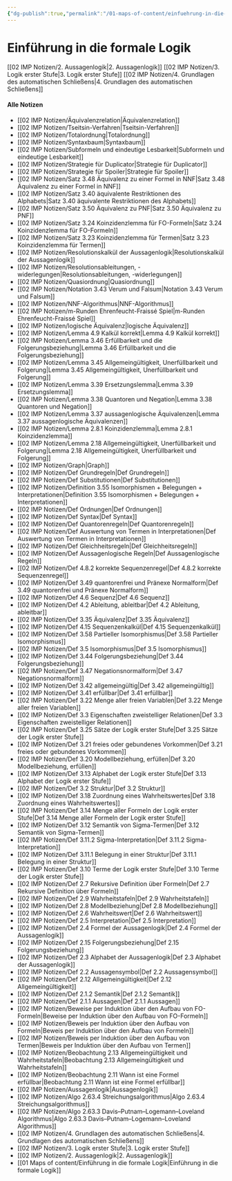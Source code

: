```yaml
---
{"dg-publish":true,"permalink":"/01-maps-of-content/einfuehrung-in-die-formale-logik/"}
---
```


# Einführung in die formale Logik
[[02 IMP Notizen/2. Aussagenlogik\|2. Aussagenlogik]]
[[02 IMP Notizen/3. Logik erster Stufe\|3. Logik erster Stufe]]
[[02 IMP Notizen/4. Grundlagen des automatischen Schließens\|4. Grundlagen des automatischen Schließens]]

#### Alle Notizen
- [[02 IMP Notizen/Äquivalenzrelation\|Äquivalenzrelation]]
- [[02 IMP Notizen/Tseitsin-Verfahren\|Tseitsin-Verfahren]]
- [[02 IMP Notizen/Totalordnung\|Totalordnung]]
- [[02 IMP Notizen/Syntaxbaum\|Syntaxbaum]]
- [[02 IMP Notizen/Subformeln und eindeutige Lesbarkeit\|Subformeln und eindeutige Lesbarkeit]]
- [[02 IMP Notizen/Strategie für Duplicator\|Strategie für Duplicator]]
- [[02 IMP Notizen/Strategie für Spoiler\|Strategie für Spoiler]]
- [[02 IMP Notizen/Satz 3.48 Äquivalenz zu einer Formel in NNF\|Satz 3.48 Äquivalenz zu einer Formel in NNF]]
- [[02 IMP Notizen/Satz 3.40 äquivalente Restriktionen des Alphabets\|Satz 3.40 äquivalente Restriktionen des Alphabets]]
- [[02 IMP Notizen/Satz 3.50 Äquivalenz zu PNF\|Satz 3.50 Äquivalenz zu PNF]]
- [[02 IMP Notizen/Satz 3.24 Koinzidenzlemma für FO-Formeln\|Satz 3.24 Koinzidenzlemma für FO-Formeln]]
- [[02 IMP Notizen/Satz 3.23 Koinzidenzlemma für Termen\|Satz 3.23 Koinzidenzlemma für Termen]]
- [[02 IMP Notizen/Resolutionskalkül der Aussagenlogik\|Resolutionskalkül der Aussagenlogik]]
- [[02 IMP Notizen/Resolutionsableitungen, -widerlegungen\|Resolutionsableitungen, -widerlegungen]]
- [[02 IMP Notizen/Quasiordnung\|Quasiordnung]]
- [[02 IMP Notizen/Notation 3.43 Verum und Falsum\|Notation 3.43 Verum und Falsum]]
- [[02 IMP Notizen/NNF-Algorithmus\|NNF-Algorithmus]]
- [[02 IMP Notizen/m-Runden Ehrenfeucht-Fraissé Spiel\|m-Runden Ehrenfeucht-Fraissé Spiel]]
- [[02 IMP Notizen/logische Äquivalenz\|logische Äquivalenz]]
- [[02 IMP Notizen/Lemma 4.9 Kalkül korrekt\|Lemma 4.9 Kalkül korrekt]]
- [[02 IMP Notizen/Lemma 3.46 Erfüllbarkeit und die Folgerungsbeziehung\|Lemma 3.46 Erfüllbarkeit und die Folgerungsbeziehung]]
- [[02 IMP Notizen/Lemma 3.45 Allgemeingültigkeit, Unerfüllbarkeit und Folgerung\|Lemma 3.45 Allgemeingültigkeit, Unerfüllbarkeit und Folgerung]]
- [[02 IMP Notizen/Lemma 3.39 Ersetzungslemma\|Lemma 3.39 Ersetzungslemma]]
- [[02 IMP Notizen/Lemma 3.38 Quantoren und Negation\|Lemma 3.38 Quantoren und Negation]]
- [[02 IMP Notizen/Lemma 3.37 aussagenlogische Äquivalenzen\|Lemma 3.37 aussagenlogische Äquivalenzen]]
- [[02 IMP Notizen/Lemma 2.8.1 Koinzidenzlemma\|Lemma 2.8.1 Koinzidenzlemma]]
- [[02 IMP Notizen/Lemma 2.18 Allgemeingültigkeit, Unerfüllbarkeit und Folgerung\|Lemma 2.18 Allgemeingültigkeit, Unerfüllbarkeit und Folgerung]]
- [[02 IMP Notizen/Graph\|Graph]]
- [[02 IMP Notizen/Def Grundregeln\|Def Grundregeln]]
- [[02 IMP Notizen/Def Substitutionen\|Def Substitutionen]]
- [[02 IMP Notizen/Definition 3.55 Isomorphismen + Belegungen + Interpretationen\|Definition 3.55 Isomorphismen + Belegungen + Interpretationen]]
- [[02 IMP Notizen/Def Ordnungen\|Def Ordnungen]]
- [[02 IMP Notizen/Def Syntax\|Def Syntax]]
- [[02 IMP Notizen/Def Quantorenregeln\|Def Quantorenregeln]]
- [[02 IMP Notizen/Def Auswertung von Termen in Interpretationen\|Def Auswertung von Termen in Interpretationen]]
- [[02 IMP Notizen/Def Gleichheitsregeln\|Def Gleichheitsregeln]]
- [[02 IMP Notizen/Def Aussagenlogische Regeln\|Def Aussagenlogische Regeln]]
- [[02 IMP Notizen/Def 4.8.2 korrekte Sequenzenregel\|Def 4.8.2 korrekte Sequenzenregel]]
- [[02 IMP Notizen/Def 3.49 quantorenfrei und Pränexe Normalform\|Def 3.49 quantorenfrei und Pränexe Normalform]]
- [[02 IMP Notizen/Def 4.6 Sequenz\|Def 4.6 Sequenz]]
- [[02 IMP Notizen/Def 4.2 Ableitung, ableitbar\|Def 4.2 Ableitung, ableitbar]]
- [[02 IMP Notizen/Def 3.35 Äquivalenz\|Def 3.35 Äquivalenz]]
- [[02 IMP Notizen/Def 4.15 Sequenzenkalkül\|Def 4.15 Sequenzenkalkül]]
- [[02 IMP Notizen/Def 3.58 Partieller Isomorphismus\|Def 3.58 Partieller Isomorphismus]]
- [[02 IMP Notizen/Def 3.5 Isomorphismus\|Def 3.5 Isomorphismus]]
- [[02 IMP Notizen/Def 3.44 Folgerungsbeziehung\|Def 3.44 Folgerungsbeziehung]]
- [[02 IMP Notizen/Def 3.47 Negationsnormalform\|Def 3.47 Negationsnormalform]]
- [[02 IMP Notizen/Def 3.42 allgemeingültig\|Def 3.42 allgemeingültig]]
- [[02 IMP Notizen/Def 3.41 erfüllbar\|Def 3.41 erfüllbar]]
- [[02 IMP Notizen/Def 3.22 Menge aller freien Variablen\|Def 3.22 Menge aller freien Variablen]]
- [[02 IMP Notizen/Def 3.3 Eigenschaften zweistelliger Relationen\|Def 3.3 Eigenschaften zweistelliger Relationen]]
- [[02 IMP Notizen/Def 3.25 Sätze der Logik erster Stufe\|Def 3.25 Sätze der Logik erster Stufe]]
- [[02 IMP Notizen/Def 3.21 freies oder gebundenes Vorkommen\|Def 3.21 freies oder gebundenes Vorkommen]]
- [[02 IMP Notizen/Def 3.20 Modellbeziehung, erfüllen\|Def 3.20 Modellbeziehung, erfüllen]]
- [[02 IMP Notizen/Def 3.13 Alphabet der Logik erster Stufe\|Def 3.13 Alphabet der Logik erster Stufe]]
- [[02 IMP Notizen/Def 3.2 Struktur\|Def 3.2 Struktur]]
- [[02 IMP Notizen/Def 3.18 Zuordnung eines Wahrheitswertes\|Def 3.18 Zuordnung eines Wahrheitswertes]]
- [[02 IMP Notizen/Def 3.14 Menge aller Formeln der Logik erster Stufe\|Def 3.14 Menge aller Formeln der Logik erster Stufe]]
- [[02 IMP Notizen/Def 3.12 Semantik von Sigma-Termen\|Def 3.12 Semantik von Sigma-Termen]]
- [[02 IMP Notizen/Def 3.11.2 Sigma-Interpretation\|Def 3.11.2 Sigma-Interpretation]]
- [[02 IMP Notizen/Def 3.11.1 Belegung in einer Struktur\|Def 3.11.1 Belegung in einer Struktur]]
- [[02 IMP Notizen/Def 3.10 Terme der Logik erster Stufe\|Def 3.10 Terme der Logik erster Stufe]]
- [[02 IMP Notizen/Def 2.7 Rekursive Definition über Formeln\|Def 2.7 Rekursive Definition über Formeln]]
- [[02 IMP Notizen/Def 2.9 Wahrheitstafeln\|Def 2.9 Wahrheitstafeln]]
- [[02 IMP Notizen/Def 2.8 Modellbeziehung\|Def 2.8 Modellbeziehung]]
- [[02 IMP Notizen/Def 2.6 Wahrheitswert\|Def 2.6 Wahrheitswert]]
- [[02 IMP Notizen/Def 2.5 Interpretation\|Def 2.5 Interpretation]]
- [[02 IMP Notizen/Def 2.4 Formel der Aussagenlogik\|Def 2.4 Formel der Aussagenlogik]]
- [[02 IMP Notizen/Def 2.15 Folgerungsbeziehung\|Def 2.15 Folgerungsbeziehung]]
- [[02 IMP Notizen/Def 2.3 Alphabet der Aussagenlogik\|Def 2.3 Alphabet der Aussagenlogik]]
- [[02 IMP Notizen/Def 2.2 Aussagensymbol\|Def 2.2 Aussagensymbol]]
- [[02 IMP Notizen/Def 2.12 Allgemeingültigkeit\|Def 2.12 Allgemeingültigkeit]]
- [[02 IMP Notizen/Def 2.1.2 Semantik\|Def 2.1.2 Semantik]]
- [[02 IMP Notizen/Def 2.1.1 Aussagen\|Def 2.1.1 Aussagen]]
- [[02 IMP Notizen/Beweise per Induktion über den Aufbau von FO-Formeln\|Beweise per Induktion über den Aufbau von FO-Formeln]]
- [[02 IMP Notizen/Beweis per Induktion über den Aufbau von Formeln\|Beweis per Induktion über den Aufbau von Formeln]]
- [[02 IMP Notizen/Beweis per Induktion über den Aufbau von Termen\|Beweis per Induktion über den Aufbau von Termen]]
- [[02 IMP Notizen/Beobachtung 2.13 Allgemeingültigkeit und Wahrheitstafeln\|Beobachtung 2.13 Allgemeingültigkeit und Wahrheitstafeln]]
- [[02 IMP Notizen/Beobachtung 2.11 Wann ist eine Formel erfüllbar\|Beobachtung 2.11 Wann ist eine Formel erfüllbar]]
- [[02 IMP Notizen/Aussagenlogik\|Aussagenlogik]]
- [[02 IMP Notizen/Algo 2.63.4 Streichungsalgorithmus\|Algo 2.63.4 Streichungsalgorithmus]]
- [[02 IMP Notizen/Algo 2.63.3 Davis–Putnam–Logemann–Loveland Algorithmus\|Algo 2.63.3 Davis–Putnam–Logemann–Loveland Algorithmus]]
- [[02 IMP Notizen/4. Grundlagen des automatischen Schließens\|4. Grundlagen des automatischen Schließens]]
- [[02 IMP Notizen/3. Logik erster Stufe\|3. Logik erster Stufe]]
- [[02 IMP Notizen/2. Aussagenlogik\|2. Aussagenlogik]]
- [[01 Maps of content/Einführung in die formale Logik\|Einführung in die formale Logik]]
